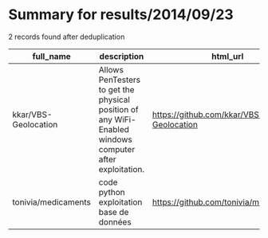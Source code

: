 
# Summary for results/2014/09/23
    
2 records found after deduplication

| full_name | description | html_url | matched_list | matched_count | pushed_at | size | stargazers_count | language | forks_count |
|----------------------|---------------------------------------------------------------------------------------------------------|-----------------------------------------|----------------|-----------------|---------------------------|--------|--------------------|--------------|---------------|
| kkar/VBS-Geolocation | Allows PenTesters to get the physical position of any WiFi-Enabled windows computer after exploitation. | https://github.com/kkar/VBS-Geolocation | ['exploit'] | 1 | 2014-09-23 10:55:38+00:00 | 120 | 5 | Visual Basic | 6 |
| tonivia/medicaments | code python exploitation base de données | https://github.com/tonivia/medicaments | ['exploit'] | 1 | 2014-09-23 11:23:02+00:00 | 6888 | 0 | Python | 0 |
